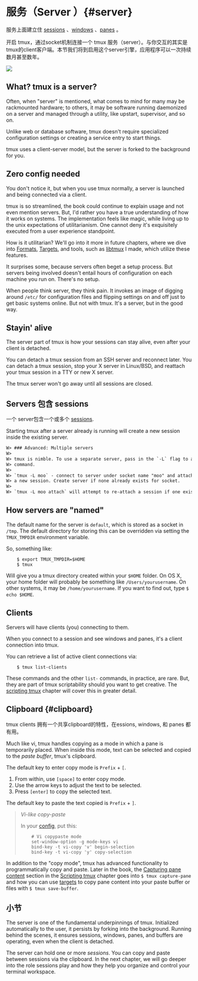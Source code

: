 # 服务（Server ）{#server} 

服务上面建立住 [sessions](05-session.md) 、[windows](06-window.md) 、[panes](07-pane.md) 。

开启 tmux，通过socket机制连接一个 tmux 服务（server）。与你交互的其实是tmux的client客户端。本节我们将到启用这个server引擎，应用程序可以一次持续数月甚至数年。

![](images/info/server.png)

## What? tmux is a server?

Often, when "server" is mentioned, what comes to mind for many
may be rackmounted hardware; to others, it may be software running
daemonized on a server and managed through a utility, like upstart,
supervisor, and so on.

Unlike web or database software, tmux doesn't require specialized
configuration settings or creating a service entry to start things.

tmux uses a client-server model, but the server is forked to the 
background for you.

## Zero config needed

You don't notice it, but when you use tmux normally, a server is launched and being connected via a client.

tmux is so streamlined, the book could continue to explain usage and not even
mention servers. But, I'd rather you have a true understanding of how it works
on systems. The implementation feels like magic, while living up to the unix
expectations of utilitarianism. One cannot deny it's exquisitely executed
from a user experience standpoint.

How is it utilitarian? We'll go into it more in future chapters, where we dive
into [Formats](#formats), [Targets](#targets), and tools, such as [libtmux](https://github.com/tony/libtmux) I made, which utilize these features.

It surprises some, because servers often beget a setup process. But servers
being involved doesn't entail hours of configuration on each machine you run on.
There's no setup.

When people think server, they think pain. It invokes an image of digging
around `/etc/` for configuration files and flipping settings on and off just to
get basic systems online. But not with tmux. It's a server, but in the good way.

## Stayin' alive

The server part of tmux is how your sessions can stay alive, even after your client
is detached.

You can detach a tmux session from an SSH server and reconnect later.
You can detach a tmux session, stop your X server in Linux/BSD, and reattach
your tmux session in a TTY or new X server.

The tmux server won't go away until all sessions are closed.

## Servers 包含 sessions

一个 server包含一个或多个 [sessions](05-session.md).

Starting tmux after a server already is running will create a new session inside
the existing server. 

```txt
W> ### Advanced: Multiple servers
W>
W> tmux is nimble. To use a separate server, pass in the `-L` flag to any
W> command.
W>
W> `tmux -L moo` - connect to server under socket name "moo" and attach
W> a new session. Create server if none already exists for socket.
W>
W> `tmux -L moo attach` will attempt to re-attach a session if one exists.
```
## How servers are "named"

The default name for the server is `default`, which is stored as a socket in
`/tmp`. The default directory for storing this can be overridden via setting
the `TMUX_TMPDIR` environment variable.

So, something like:

```
    $ export TMUX_TMPDIR=$HOME
    $ tmux
```
Will give you a tmux directory created within your `$HOME` folder. On OS X,
your home folder will probably be something like `/Users/yourusername`. On
other systems, it may be `/home/yourusername`. If you want to find out, type
`$ echo $HOME`.

## Clients

Servers will have clients (you) connecting to them.

When you connect to a session and see windows and panes, it's a client
connection into tmux.

You can retrieve a list of active client connections via:

```
    $ tmux list-clients
```
These commands and the other `list-` commands, in practice, are rare. But, they
are part of tmux scriptability should you want to get creative. The [scripting tmux](#scripting-tmux)
chapter will cover this in greater detail.

## Clipboard {#clipboard}

tmux clients 拥有一个共享clipboard的特性，在essions, windows, 和 panes 都有用。



Much like vi, tmux handles copying as a mode in which a pane is
temporarily placed. When inside this mode, text can be selected and copied to
the *paste buffer*, tmux's clipboard.

The default key to enter copy mode is `Prefix` + `[`.

1. From within, use `[space]` to enter copy mode.
2. Use the arrow keys to adjust the text to be selected.
3. Press `[enter]` to copy the selected text.

The default key to paste the text copied is `Prefix` + `]`.

> *Vi-like copy-paste*
>
> In your [config](#config), put this:
>
> ```
>     # Vi copypaste mode
>     set-window-option -g mode-keys vi
>     bind-key -t vi-copy 'v' begin-selection
>     bind-key -t vi-copy 'y' copy-selection
> ```

In addition to the "copy mode", tmux has advanced functionality to
programmatically copy and paste. Later in the book, the [Capturing pane content](#capture-pane)
section in the [Scripting tmux](#scripting-tmux) chapter goes into
`$ tmux capture-pane` and how you can use [targets](#targets) to copy pane
content into your paste buffer or files with `$ tmux save-buffer`.

## 小节

The server is one of the fundamental underpinnings of tmux. Initialized
automatically to the user, it persists by forking into the background. Running
behind the scenes, it ensures sessions, windows, panes, and buffers are
operating, even when the client is detached.

The server can hold one or more *sessions*. You can copy and paste between
sessions via the clipboard. In the next chapter, we will go deeper into the role
sessions play and how they help you organize and control your terminal
workspace.